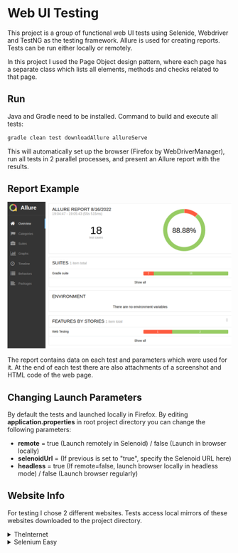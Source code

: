 # Web UI Testing
This project is a group of functional web UI tests using Selenide, Webdriver and TestNG as the testing framework. Allure is used for creating reports. Tests can be run either locally or remotely.

In this project I used the Page Object design pattern, where each page has a separate class which lists all elements, methods and checks related to that page.

## Run
Java and Gradle need to be installed. Command to build and execute all tests:
```bash
gradle clean test downloadAllure allureServe
```
This will automatically set up the browser (Firefox by WebDriverManager), run all tests in 2 parallel processes, and present an Allure report with the results.

## Report Example
![alt text](https://github.com/nikmazur/Web-Testing/raw/master/bin/allure_screen.png "Allure Report")

The report contains data on each test and parameters which were used for it. At the end of each test there are also attachments of a screenshot and HTML code of the web page.

## Changing Launch Parameters
By default the tests and launched locally in Firefox. By editing **application.properties** in root project directory you can change the following parameters:

* **remote** = true (Launch remotely in Selenoid) / false (Launch in browser locally)
* **selenoidUrl** = (If previous is set to "true", specify the Selenoid URL here)
* **headless** = true (If remote=false, launch browser locally in headless mode) / false (Launch browser regularly)

## Website Info
For testing I chose 2 different websites. Tests access local mirrors of these websites downloaded to the project directory.
<details>
<summary>TheInternet</summary>
https://the-internet.herokuapp.com/

![alt text](https://github.com/nikmazur/Web-Testing/blob/master/bin/theinternet.png "Dave Haeffner’s Practice Site")

This website consists of separate pages with various web elements designed for running simple tests (e.g. working with logins, drop-down lists, downloading files). It’s useful for demonstrating basic manipulations with content.
</details>

<details>
<summary>Selenium Easy</summary>
https://demo.seleniumeasy.com/

![alt text](https://github.com/nikmazur/Web-Testing/blob/master/bin/seleasy.png "Selenium Easy")

Selenium Easy is a website with various automation tutorials. It has a seperate section with diffrent widgets (calendar, intervactive tables, pop-up messages and JavaScript windows) for practicing selenium tests. Provides a nice addition to the previous site for testing various scenarios. 
</details>